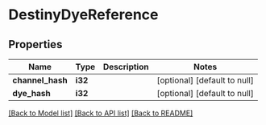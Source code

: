 # DestinyDyeReference

## Properties
Name | Type | Description | Notes
------------ | ------------- | ------------- | -------------
**channel_hash** | **i32** |  | [optional] [default to null]
**dye_hash** | **i32** |  | [optional] [default to null]

[[Back to Model list]](../README.md#documentation-for-models) [[Back to API list]](../README.md#documentation-for-api-endpoints) [[Back to README]](../README.md)


